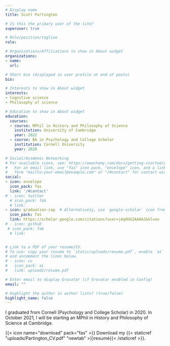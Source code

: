 ```yaml
---
# Display name
title: Scott Partington

# Is this the primary user of the site?
superuser: true

# Role/position/tagline
role: 

# Organizations/Affiliations to show in About widget
organizations:
- name: 
  url: 

# Short bio (displayed in user profile at end of posts)
bio: 

# Interests to show in About widget
interests:
- Cognitive science
- Philosophy of science 

# Education to show in About widget
education:
  courses:
  - course: MPhil in History and Philosophy of Science 
    institution: University of Cambridge
    year: 2022
  - course: BA in Psychology and College Scholar 
    institution: Cornell University
    year: 2020

# Social/Academic Networking
# For available icons, see: https://wowchemy.com/docs/getting-started/page-builder/#icons
#   For an email link, use "fas" icon pack, "envelope" icon, and a link in the
#   form "mailto:your-email@example.com" or "/#contact" for contact widget.
social:
- icon: envelope
  icon_pack: fas
  link: '/#contact'
# - icon: twitter
  # icon_pack: fab
  # link:
- icon: graduation-cap  # Alternatively, use `google-scholar` icon from `ai` icon pack
  icon_pack: fas
  link: https://scholar.google.com/citations?user=jAq0UGIAAAAJ&hl=en
# - icon: github
 # icon_pack: fab
  # link: 


# Link to a PDF of your resume/CV.
# To use: copy your resume to `static/uploads/resume.pdf`, enable `ai` icons in `params.toml`, 
# and uncomment the lines below.
# - icon: cv
#   icon_pack: ai
#   link: uploads/resume.pdf

# Enter email to display Gravatar (if Gravatar enabled in Config)
email: ""

# Highlight the author in author lists? (true/false)
highlight_name: false
---
```


I graduated from Cornell (Psychology and College Scholar) in 2020. In October 2021, I will be starting an MPhil in History and Philosophy of Science at Cambridge. 

{{< icon name="download" pack="fas" >}} Download my {{< staticref "uploads/Partington_CV.pdf" "newtab" >}}resumé{{< /staticref >}}.
